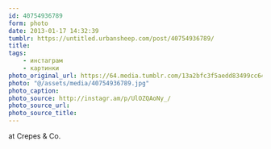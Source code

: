 ```yaml
---
id: 40754936789
form: photo
date: 2013-01-17 14:32:39
tumblr: https://untitled.urbansheep.com/post/40754936789/
title:
tags:
    - инстаграм
    - картинки
photo_original_url: https://64.media.tumblr.com/13a2bfc3f5aedd83499cc64457fd77bd/tumblr_mgrmmfRsu91qz4wzio1_640.jpg
photo: "@/assets/media/40754936789.jpg"
photo_caption:
photo_source: http://instagr.am/p/UlOZQAoNy_/
photo_source_url:
photo_source_title:
---
```


<p>at Crepes & Co.</p>
